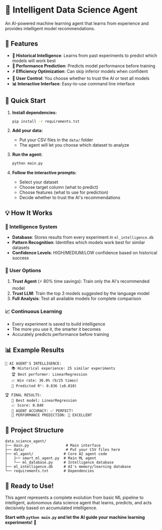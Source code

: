 # 🤖 Intelligent Data Science Agent

An AI-powered machine learning agent that learns from experience and provides intelligent model recommendations.

## 🎯 Features

- **🧠 Historical Intelligence**: Learns from past experiments to predict which models will work best
- **🔮 Performance Prediction**: Predicts model performance before training
- **⚡ Efficiency Optimization**: Can skip inferior models when confident
- **🎯 User Control**: You choose whether to trust the AI or test all models
- **📊 Interactive Interface**: Easy-to-use command line interface

## 🚀 Quick Start

1. **Install dependencies:**

   ```bash
   pip install -r requirements.txt
   ```

2. **Add your data:**

   - Put your CSV files in the `data/` folder
   - The agent will let you choose which dataset to analyze

3. **Run the agent:**

   ```bash
   python main.py
   ```

4. **Follow the interactive prompts:**
   - Select your dataset
   - Choose target column (what to predict)
   - Choose features (what to use for prediction)
   - Decide whether to trust the AI's recommendations

## 💡 How It Works

### 🧠 Intelligence System

- **Database**: Stores results from every experiment in `ml_intelligence.db`
- **Pattern Recognition**: Identifies which models work best for similar datasets
- **Confidence Levels**: HIGH/MEDIUM/LOW confidence based on historical success

### 🎯 User Options

1. **Trust Agent** (⚡ 80% time savings): Train only the AI's recommended model
2. **Trust LLM**: Train the top 3 models suggested by the language model
3. **Full Analysis**: Test all available models for complete comparison

### 📈 Continuous Learning

- Every experiment is saved to build intelligence
- The more you use it, the smarter it becomes
- Accurately predicts performance before training

## 📊 Example Results

```
🧠 AI AGENT'S INTELLIGENCE:
   📚 Historical experience: 25 similar experiments
   🏆 Best performer: LinearRegression
   📈 Win rate: 36.0% (9/25 times)
   🔮 Predicted R²: 0.836 (±0.010)

🏆 FINAL RESULTS:
   🥇 Best model: LinearRegression
   📈 Score: 0.840
   🎯 AGENT ACCURACY: ✅ PERFECT!
   🔮 PERFORMANCE PREDICTION: 🎯 EXCELLENT
```

## 🔧 Project Structure

```
data_science_agent/
├── main.py                 # Main interface
├── data/                   # Put your CSV files here
├── ml_agent/              # Core AI agent code
│   ├── smart_ml_agent.py  # Main ML agent
│   └── ml_database.py     # Intelligence database
├── ml_intelligence.db     # AI's memory/learning database
└── requirements.txt       # Dependencies
```

## 🎉 Ready to Use!

This agent represents a complete evolution from basic ML pipeline to intelligent, autonomous data science agent that learns, predicts, and acts decisively based on accumulated intelligence.

**Start with `python main.py` and let the AI guide your machine learning experiments!** 🚀
